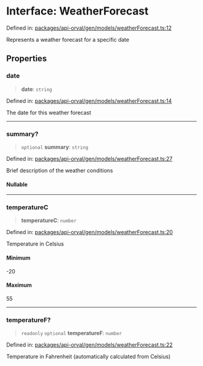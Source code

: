 # Interface: WeatherForecast

Defined in: [packages/api-orval/gen/models/weatherForecast.ts:12](https://github.com/the-inconvenience-store/mono-example/blob/d567288f2dff3ffa4a2fdf7eb46acac0b7cd0929/packages/api-orval/gen/models/weatherForecast.ts#L12)

Represents a weather forecast for a specific date

## Properties

### date

> **date**: `string`

Defined in: [packages/api-orval/gen/models/weatherForecast.ts:14](https://github.com/the-inconvenience-store/mono-example/blob/d567288f2dff3ffa4a2fdf7eb46acac0b7cd0929/packages/api-orval/gen/models/weatherForecast.ts#L14)

The date for this weather forecast

***

### summary?

> `optional` **summary**: `string`

Defined in: [packages/api-orval/gen/models/weatherForecast.ts:27](https://github.com/the-inconvenience-store/mono-example/blob/d567288f2dff3ffa4a2fdf7eb46acac0b7cd0929/packages/api-orval/gen/models/weatherForecast.ts#L27)

Brief description of the weather conditions

#### Nullable

***

### temperatureC

> **temperatureC**: `number`

Defined in: [packages/api-orval/gen/models/weatherForecast.ts:20](https://github.com/the-inconvenience-store/mono-example/blob/d567288f2dff3ffa4a2fdf7eb46acac0b7cd0929/packages/api-orval/gen/models/weatherForecast.ts#L20)

Temperature in Celsius

#### Minimum

-20

#### Maximum

55

***

### temperatureF?

> `readonly` `optional` **temperatureF**: `number`

Defined in: [packages/api-orval/gen/models/weatherForecast.ts:22](https://github.com/the-inconvenience-store/mono-example/blob/d567288f2dff3ffa4a2fdf7eb46acac0b7cd0929/packages/api-orval/gen/models/weatherForecast.ts#L22)

Temperature in Fahrenheit (automatically calculated from Celsius)
